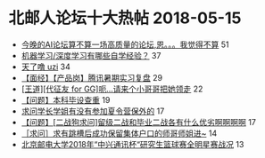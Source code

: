 # 北邮人论坛十大热帖 2018-05-15

- [今晚的AI论坛算不算一场高质量的论坛,恩。。。我觉得不算](https://bbs.byr.cn/article/Talking/6004566) 51
- [机器学习/深度学习有哪些自学经验？](https://bbs.byr.cn/article/ML_DM/29463) 37
- [天了噜 uzi](https://bbs.byr.cn/article/LOL/26144) 34
- [【面经】【产品岗】腾讯暑期实习复盘](https://bbs.byr.cn/article/Job/1972286) 29
- [[王道][代征友 for GG]呃...请来个小哥哥把她领走](https://bbs.byr.cn/article/Friends/1868892) 22
- [【问题】本科毕设查重](https://bbs.byr.cn/article/Paper/30240) 19
- [求问学长学姐有没有参加夏令营保外的](https://bbs.byr.cn/article/StudyShare/183356) 17
- [【问题】[二战狗求问]留级二战和毕业二战各有什么优劣啊啊啊啊](https://bbs.byr.cn/article/AimGraduate/1142446) 17
- [［求问］求有跳槽后成功保留集体户口的师哥师姐进~](https://bbs.byr.cn/article/WorkLife/1102907) 14
- [北京邮电大学2018年“中兴通讯杯“研究生篮球赛全明星赛战况](https://bbs.byr.cn/article/Basketball/608639) 13


